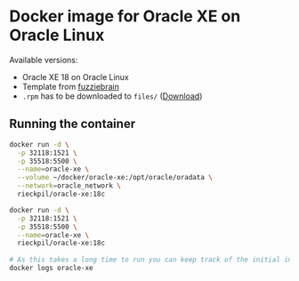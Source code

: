 # Docker image for Oracle XE on Oracle Linux

Available versions:

* Oracle XE 18 on Oracle Linux
* Template from [fuzziebrain](https://github.com/fuzziebrain/docker-oracle-xe)
* `.rpm` has to be downloaded to `files/` ([Download](https://www.oracle.com/technetwork/database/database-technologies/express-edition/downloads/index.html))

## Running the container

```bash
docker run -d \
  -p 32118:1521 \
  -p 35518:5500 \
  --name=oracle-xe \
  --volume ~/docker/oracle-xe:/opt/oracle/oradata \
  --network=oracle_network \
  rieckpil/oracle-xe:18c

docker run -d \
  -p 32118:1521 \
  -p 35518:5500 \
  --name=oracle-xe \
  rieckpil/oracle-xe:18c
  
# As this takes a long time to run you can keep track of the initial installation by running:
docker logs oracle-xe
```